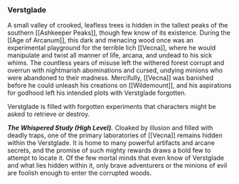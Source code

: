 ### Verstglade

A small valley of crooked, leafless trees is hidden in the tallest peaks of the southern [[Ashkeeper Peaks]], though few know of its existence. During the [[Age of Arcanum]], this dark and menacing wood once was an experimental playground for the terrible lich [[Vecna]], where he would manipulate and twist all manner of life, arcana, and undead to his sick whims. The countless years of misuse left the withered forest corrupt and overrun with nightmarish abominations and cursed, undying minions who were abandoned to their madness. Mercifully, [[Vecna]] was banished before he could unleash his creations on [[Wildemount]], and his aspirations for godhood left his intended plots with Verstglade forgotten.

Verstglade is filled with forgotten experiments that characters might be asked to retrieve or destroy.

_**The Whispered Study (High Level).**_ Cloaked by illusion and filled with deadly traps, one of the primary laboratories of [[Vecna]] remains hidden within the Verstglade. It is home to many powerful artifacts and arcane secrets, and the promise of such mighty rewards draws a bold few to attempt to locate it. Of the few mortal minds that even know of Verstglade and what lies hidden within it, only brave adventurers or the minions of evil are foolish enough to enter the corrupted woods.